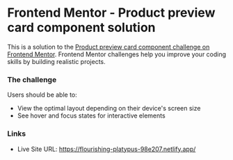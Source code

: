 # Frontend Mentor - Product preview card component solution

This is a solution to the [Product preview card component challenge on Frontend Mentor](https://www.frontendmentor.io/challenges/product-preview-card-component-GO7UmttRfa). Frontend Mentor challenges help you improve your coding skills by building realistic projects. 

### The challenge

Users should be able to:

- View the optimal layout depending on their device's screen size
- See hover and focus states for interactive elements

### Links

- Live Site URL: https://flourishing-platypus-98e207.netlify.app/

